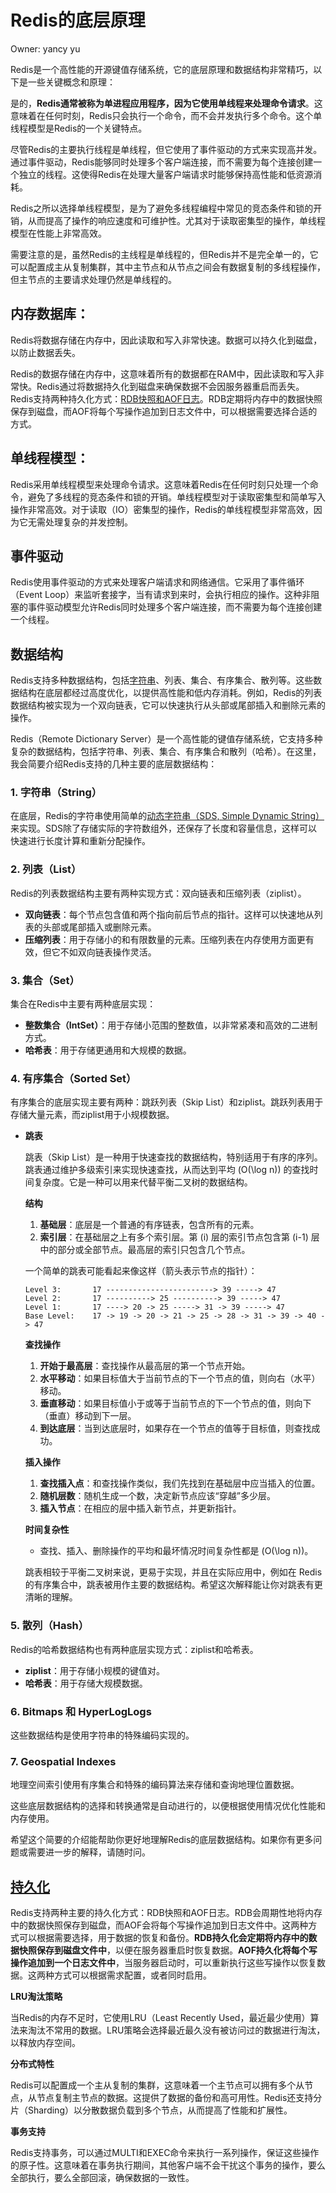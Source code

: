 # Redis的底层原理

Owner: yancy yu

Redis是一个高性能的开源键值存储系统，它的底层原理和数据结构非常精巧，以下是一些关键概念和原理：

是的，**Redis通常被称为单进程应用程序，因为它使用单线程来处理命令请求**。这意味着在任何时刻，Redis只会执行一个命令，而不会并发执行多个命令。这个单线程模型是Redis的一个关键特点。

尽管Redis的主要执行线程是单线程，但它使用了事件驱动的方式来实现高并发。通过事件驱动，Redis能够同时处理多个客户端连接，而不需要为每个连接创建一个独立的线程。这使得Redis在处理大量客户端请求时能够保持高性能和低资源消耗。

Redis之所以选择单线程模型，是为了避免多线程编程中常见的竞态条件和锁的开销，从而提高了操作的响应速度和可维护性。尤其对于读取密集型的操作，单线程模型在性能上非常高效。

需要注意的是，虽然Redis的主线程是单线程的，但Redis并不是完全单一的，它可以配置成主从复制集群，其中主节点和从节点之间会有数据复制的多线程操作，但主节点的主要请求处理仍然是单线程的。

## **内存数据库**：

Redis将数据存储在内存中，因此读取和写入非常快速。数据可以持久化到磁盘，以防止数据丢失。

Redis的数据存储在内存中，这意味着所有的数据都在RAM中，因此读取和写入非常快。Redis通过将数据持久化到磁盘来确保数据不会因服务器重启而丢失。Redis支持两种持久化方式：[RDB快照和AOF日志](%E6%8C%81%E4%B9%85%E5%8C%96RDB%EF%BC%8CAOF%202abfdff5ee25437a9411330d4572a5c8.md)。RDB定期将内存中的数据快照保存到磁盘，而AOF将每个写操作追加到日志文件中，可以根据需要选择合适的方式。

## **单线程模型**：

Redis采用单线程模型来处理命令请求。这意味着Redis在任何时刻只处理一个命令，避免了多线程的竞态条件和锁的开销。单线程模型对于读取密集型和简单写入操作非常高效。对于读取（IO）密集型的操作，Redis的单线程模型非常高效，因为它无需处理复杂的并发控制。

## **事件驱动**

Redis使用事件驱动的方式来处理客户端请求和网络通信。它采用了事件循环（Event Loop）来监听套接字，当有请求到来时，会执行相应的操作。这种非阻塞的事件驱动模型允许Redis同时处理多个客户端连接，而不需要为每个连接创建一个线程。

## **数据结构**

Redis支持多种数据结构，包括[字符串](SDS%200970091699f64780b864332ae5349fcc.md)、列表、集合、有序集合、散列等。这些数据结构在底层都经过高度优化，以提供高性能和低内存消耗。例如，Redis的列表数据结构被实现为一个双向链表，它可以快速执行从头部或尾部插入和删除元素的操作。

Redis（Remote Dictionary Server）是一个高性能的键值存储系统，它支持多种复杂的数据结构，包括字符串、列表、集合、有序集合和散列（哈希）。在这里，我会简要介绍Redis支持的几种主要的底层数据结构：

### 1. 字符串（String）

在底层，Redis的字符串使用简单的[动态字符串（SDS, Simple Dynamic String）](SDS%200970091699f64780b864332ae5349fcc.md)来实现。SDS除了存储实际的字符数组外，还保存了长度和容量信息，这样可以快速进行长度计算和重新分配操作。

### 2. 列表（List）

Redis的列表数据结构主要有两种实现方式：双向链表和压缩列表（ziplist）。

- **双向链表**：每个节点包含值和两个指向前后节点的指针。这样可以快速地从列表的头部或尾部插入或删除元素。
- **压缩列表**：用于存储小的和有限数量的元素。压缩列表在内存使用方面更有效，但它不如双向链表操作灵活。

### 3. 集合（Set）

集合在Redis中主要有两种底层实现：

- **整数集合（IntSet）**：用于存储小范围的整数值，以非常紧凑和高效的二进制方式。
- **哈希表**：用于存储更通用和大规模的数据。

### 4. 有序集合（Sorted Set）

有序集合的底层实现主要有两种：跳跃列表（Skip List）和ziplist。跳跃列表用于存储大量元素，而ziplist用于小规模数据。

- **跳表**
    
    跳表（Skip List）是一种用于快速查找的数据结构，特别适用于有序的序列。跳表通过维护多级索引来实现快速查找，从而达到平均 \(O(\log n)\) 的查找时间复杂度。它是一种可以用来代替平衡二叉树的数据结构。
    
    **结构**
    
    1. **基础层**：底层是一个普通的有序链表，包含所有的元素。
    2. **索引层**：在基础层之上有多个索引层。第 \(i\) 层的索引节点包含第 \(i-1\) 层中的部分或全部节点。最高层的索引只包含几个节点。
    
    一个简单的跳表可能看起来像这样（箭头表示节点的指针）：
    
    ```
    Level 3:       17 ------------------------> 39 -----> 47
    Level 2:       17 ----------> 25 ----------> 39 -----> 47
    Level 1:       17 ----> 20 -> 25 -----> 31 -> 39 -----> 47
    Base Level:    17 -> 19 -> 20 -> 21 -> 25 -> 28 -> 31 -> 39 -> 40 -> 47
    
    ```
    
    **查找操作**
    
    1. **开始于最高层**：查找操作从最高层的第一个节点开始。
    2. **水平移动**：如果目标值大于当前节点的下一个节点的值，则向右（水平）移动。
    3. **垂直移动**：如果目标值小于或等于当前节点的下一个节点的值，则向下（垂直）移动到下一层。
    4. **到达底层**：当到达底层时，如果存在一个节点的值等于目标值，则查找成功。
    
    **插入操作**
    
    1. **查找插入点**：和查找操作类似，我们先找到在基础层中应当插入的位置。
    2. **随机层数**：随机生成一个数，决定新节点应该“穿越”多少层。
    3. **插入节点**：在相应的层中插入新节点，并更新指针。
    
    **时间复杂性**
    
    - 查找、插入、删除操作的平均和最坏情况时间复杂性都是 \(O(\log n)\)。
    
    跳表相较于平衡二叉树来说，更易于实现，并且在实际应用中，例如在 Redis 的有序集合中，跳表被用作主要的数据结构。希望这次解释能让你对跳表有更清晰的理解。
    

### 5. 散列（Hash）

Redis的哈希数据结构也有两种底层实现方式：ziplist和哈希表。

- **ziplist**：用于存储小规模的键值对。
- **哈希表**：用于存储大规模数据。

### 6. Bitmaps 和 HyperLogLogs

这些数据结构是使用字符串的特殊编码实现的。

### 7. Geospatial Indexes

地理空间索引使用有序集合和特殊的编码算法来存储和查询地理位置数据。

这些底层数据结构的选择和转换通常是自动进行的，以便根据使用情况优化性能和内存使用。

希望这个简要的介绍能帮助你更好地理解Redis的底层数据结构。如果你有更多问题或需要进一步的解释，请随时问。

## [**持久化**](%E6%8C%81%E4%B9%85%E5%8C%96RDB%EF%BC%8CAOF%202abfdff5ee25437a9411330d4572a5c8.md)

Redis支持两种主要的持久化方式：RDB快照和AOF日志。RDB会周期性地将内存中的数据快照保存到磁盘，而AOF会将每个写操作追加到日志文件中。这两种方式可以根据需要选择，用于数据的恢复和备份。**RDB持久化会定期将内存中的数据快照保存到磁盘文件中**，以便在服务器重启时恢复数据。**AOF持久化将每个写操作追加到一个日志文件中**，当服务器启动时，可以重新执行这些写操作以恢复数据。这两种方式可以根据需求配置，或者同时启用。

**LRU淘汰策略**

当Redis的内存不足时，它使用LRU（Least Recently Used，最近最少使用）算法来淘汰不常用的数据。LRU策略会选择最近最久没有被访问过的数据进行淘汰，以释放内存空间。

**分布式特性**

Redis可以配置成一个主从复制的集群，这意味着一个主节点可以拥有多个从节点，从节点复制主节点的数据。这提供了数据的备份和高可用性。Redis还支持分片（Sharding）以分散数据负载到多个节点，从而提高了性能和扩展性。

**事务支持**

Redis支持事务，可以通过MULTI和EXEC命令来执行一系列操作，保证这些操作的原子性。这意味着在事务执行期间，其他客户端不会干扰这个事务的操作，要么全部执行，要么全部回滚，确保数据的一致性。